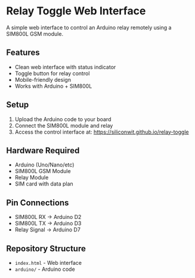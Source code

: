 # Relay Toggle Web Interface

A simple web interface to control an Arduino relay remotely using a SIM800L GSM module.

## Features
- Clean web interface with status indicator
- Toggle button for relay control
- Mobile-friendly design
- Works with Arduino + SIM800L

## Setup
1. Upload the Arduino code to your board
2. Connect the SIM800L module and relay
3. Access the control interface at: https://siliconwit.github.io/relay-toggle

## Hardware Required
- Arduino (Uno/Nano/etc)
- SIM800L GSM Module
- Relay Module
- SIM card with data plan

## Pin Connections
- SIM800L RX -> Arduino D2
- SIM800L TX -> Arduino D3
- Relay Signal -> Arduino D7

## Repository Structure
- `index.html` - Web interface
- `arduino/` - Arduino code
